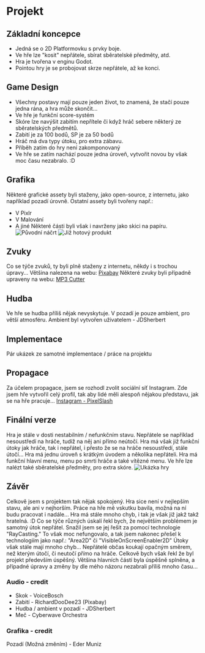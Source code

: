 # Projekt

## Základní koncepce
- Jedná se o 2D Platformovku s prvky boje. 
- Ve hře lze "kosit" nepřátele, sbírat sběratelské předměty, atd.
- Hra je tvořena v enginu Godot.
- Pointou hry je se probojovat skrze nepřátele, až ke konci.

## Game Design
- Všechny postavy mají pouze jeden život, to znamená, že stačí pouze jedna rána, a hra může skončit...
- Ve hře je funkční score-systém
- Skóre lze navýšit zabitím nepřítele či když hráč sebere některý ze sběratelských předmětů.
- Zabití je za 100 bodů, SP je za 50 bodů
- Hráč má dva typy útoku, pro extra zábavu.
- Příběh zatím do hry není zakomponovaný
- Ve hře se zatím nachází pouze jedna úroveň, vytvořit novou by však moc času nezabralo. :D

## Grafika
Některé grafické assety byli staženy, jako open-source, z internetu, jako například pozadí úrovně.
Ostatní assety byli tvořeny např.:
- V Pixlr
- V Malování
- A jiné
Některé části byli však i navrženy jako skici na papíru.
![Původní náčrt]()
![Již hotový produkt]()

## Zvuky
Co se týče zvuků, ty byli plně staženy z internetu, někdy i s trochou úpravy...
Většina nalezena na webu: [Pixabay](https://pixabay.com/cs/)
Některé zvuky byli případně upraveny na webu: [MP3 Cutter](https://mp3cut.net)

## Hudba
Ve hře se hudba příliš nějak nevyskytuje.
V pozadí je pouze ambient, pro větší atmosféru.
Ambient byl vytvořen uživatelem - JDSherbert

## Implementace
Pár ukázek ze samotné implementace / práce na projektu
![]()
![]()
![]()

## Propagace
Za účelem propagace, jsem se rozhodl zvolit sociální síť Instagram.
Zde jsem hře vytvořil celý profil, tak aby lidé měli alespoň nějakou představu, jak se na hře pracuje...
[Instagram - PixelSlash](https://www.instagram.com/pixelslash5/)

## Finální verze
Hra je stále v dosti nestabilním / nefunkčním stavu. Nepřátele se například nesoustředí na hráče, tudíž na něj ani přímo neútočí.
Hra má však již funkční útoky jak hráče, tak i nepřátel, i přesto že se na hráče nesoustředí, stále útočí...
Hra má jednu úroveň s krátkým úvodem a několika nepřáteli.
Hra má funkční hlavní menu, menu po smrti hráče a také vítězné menu.
Ve hře lze nalézt také sběratelské předměty, pro extra skóre.
![Ukázka hry]()

## Závěr
Celkově jsem s projektem tak nějak spokojený. Hra sice není v nejlepším stavu, ale ani v nejhorším.
Práce na hře mě vskutku bavila, možná na ní budu pracovat i nadále...
Hra má stále mnoho chyb, i tak je však již jakž takž hratelná. :D
Co se týče různých úskalí řekl bych, že největším problémem je samotný útok nepřátel.
Snažil jsem se jej řešit za pomocí technologie "RayCasting."
To však moc nefungovalo, a tak jsem nakonec přešel k technologiím jako např.: "Area2D" či "VisibleOnScreenEnabler2D"
Útoky však stále mají mnoho chyb... 
Nepřátelé občas koukají opačným směrem, než kterým útočí, či neutočí přímo na hráče.
Celkově bych však řekl že byl projekt především úspěšný.
Většina hlavních částí byla úspěšně splněna, a případné úpravy a změny by dle mého názoru nezabrali příliš mnoho času...

### Audio - credit
- Skok - VoiceBosch
- Zabití - RichardDooDee23 (Pixabay)
- Hudba / ambient v pozadí - JDSherbert
- Meč - Cyberwave Orchestra

### Grafika - credit
Pozadí (Možná změním) - Eder Muniz
